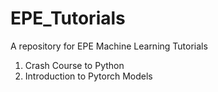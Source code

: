 # EPE_Tutorials
A repository for EPE Machine Learning Tutorials

1. Crash Course to Python <br />
2. Introduction to Pytorch Models
